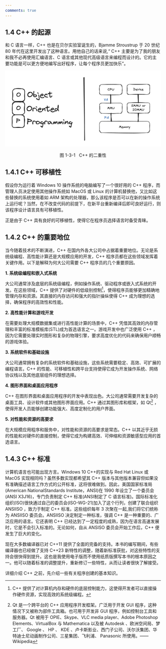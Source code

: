 ```yaml
---
comments: true
---
```


## 1.4 C++ 的起源

和 C 语言一样，C++ 也是在贝尔实验室诞生的，Bjamme Stroustrup 于 20 世纪 80 年代在这里开发出了这种语言。用他自己的话来说,“ C++ 主要是为了我的朋友和我不必再使用汇编语言、C 语言或其他现代高级语言来编程而设计的。它的主要功能是可以更方便地编写出好程序，让每个程序员更加快乐”。

<div class="animation-figure" markdown>

![ProgramminIndex](image/1-3-1CDuality.jpg)

</div>

<p align="center"> 图 1-3-1 &nbsp; C++ 的二重性 </p>

## 1.4.1 C++ 可移植性

假设你为运行着 Windows 10 操作系统的电脑编写了一个很好用的 C++ 程序，而管理人员决定使用其他操作系统如 MacOS 或 Linux 的计算机替换他，又比如这些替换的系统使用着如 ARM 架构的处理器，那么该程序是否可以在新的操作系统上运行呢？当然，在不改变代码的前提下，在新平台重新编译后即可良好运行，则该程序设计语言具有可移植性。

正是由于 C++ 具有良好的可移植性，使得它在程序员选择语言时备受青睐。

## 1.4.2 C++ 的重要地位

当今随着技术的不断演进，C++ 在国内外各大公司中占据着重要地位。无论是系统级编程、高性能计算还是大规模应用的开发，C++ 程序员都在这些领域发挥着关键作用。以下是解释为何大公司需要 C++ 程序员的几个重要原因。

**1. 系统级编程和嵌入式系统**

大公司通常涉及底层的系统级编程，例如操作系统、驱动程序或嵌入式系统的开发。在这些领域，C++ 提供了对硬件的低级别控制[^1]，使得程序员能够更加精确地管理内存和资源。其直接的内存访问和强大的指针操纵使得 C++ 成为理想的选择，确保程序的高效性和性能。

**2. 高性能计算和游戏开发**

在需要处理大规模数据集或进行高性能计算的场景中，C++ 凭借其高效的内存管理和丰富的标准模板库(STL)成为首选语言之一。游戏开发中也广泛使用 C++ ，因为它需要处理实时图形和复杂的物理引擎，要求高度优化的代码来确保用户顺畅的游戏体验。

**3. 系统软件和基础设施**

大公司通常拥有复杂的系统软件和基础设施，这些系统需要稳定、高效、可扩展的编程语言。C++ 的性能、可移植性和跨平台支持使得它成为开发操作系统、网络协议栈以及其他底层组件的理想选择。

**4. 图形界面和桌面应用程序**

C++ 在图形界面和桌面应用程序的开发中表现出色。大公司通常需要开发复杂的桌面工具、设计软件或其他图形界面应用。C++ 通过其图形库和框架，如 Qt[^2] ，使得开发人员能够创建功能强大、高度定制化的用户界面。

**5. 对性能和资源的高要求**

在大规模应用程序和服务中，对性能和资源的高要求是常态。C++ 以其近乎无损的性能和对硬件的直接控制，使得它成为构建高效、可伸缩和资源敏感型应用的首选语言。

## 1.4.3 C++ 标准

计算机语言也可能出现方言。Windows 10 C++的实现与 Red Hat Linux 或 MacOS 实现相同吗？虽然多数实现都希望其 C++ 版本与其他版本兼容但如果没有准确描述语言工作方式的公开标准，这将很难做到。因此，美国国家标准局(American NationalStandards Institute，ANSI)在 1990 年设立了一个委员会(ANSI X3J16)，专门负责制定 C++ 标准(ANSI制定了 C 语言标准)。国际标准化组织(ISO)很快通过自己的委员会(ISO-WG-21)加入了这个行列，创建了联合组织 ANSIISO ，致力于制定 C++ 标准。这些组织每年 3 次聚在一起,我们将它们统称为 ANSIISO 委员会。ANSIISO 决定制定一种标准，强调 C++ 是一种重要的、广泛应用的语言。它还表明 C++ 已经达到了一定程度的成熟，因为在语言高速发展时，它是不会引入标准的。无论如何，自从 ANSISO 委员会开始工作后，C++ 便发生了巨大的变化。

现在大多数编译器已对 C++11 提供了全面的完备的支持。本书的编写期间，有些编译器也已经做了支持 C++23 新特性的调整，随着新标准获批，对这些特性的支持会很快得到提升。这也是我使用电子版而不使用纸质版撰写本书的根本原因之一。他可以随着标准的调整提升，重新修订一些特性，从而让读者很快了解接受。

详细介绍 C++ 之前，先介绍一些有关程序创建的基本知识。


[^1]: C++ 提供了对计算机内存和硬件的底层控制能力，这使得开发者可以直接操作硬件资源，实现高效的系统级编程。
[^2]: Qt 是一个跨平台的 C++ 应用程序开发框架。广泛用于开发 GUI 程序，这种情况下又被称为部件工具箱。也可用于开发非 GUI 程序，例如控制台工具和服务器。Qt 被用于 OPIE、Skype、VLC media player、Adobe Photoshop Elements、VirtualBox 与 Mathematica 以及被 Autodesk 、欧洲空间局、梦工厂、 Google 、 HP 、 KDE 、卢卡斯影业、西门子公司、沃尔沃集团、华特迪士尼动画制作公司、三星集团、飞利浦、 Panasonic 所使用。——Wikipedia

